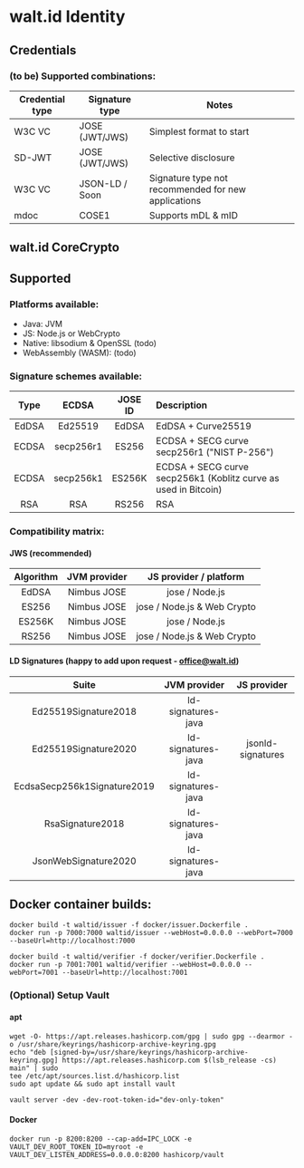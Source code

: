# walt.id Identity

## Credentials

### (to be) Supported combinations:

| Credential type | Signature type | Notes                                               |
|-----------------|----------------|-----------------------------------------------------|
| W3C VC          | JOSE (JWT/JWS) | Simplest format to start                            |
| SD-JWT          | JOSE (JWT/JWS) | Selective disclosure                                |
| W3C VC          | JSON-LD / Soon | Signature type not recommended for new applications |
| mdoc            | COSE1          | Supports mDL & mID                                  |

## walt.id CoreCrypto

## Supported

### Platforms available:

- Java: JVM
- JS: Node.js or WebCrypto
- Native: libsodium & OpenSSL (todo)
- WebAssembly (WASM): (todo)

### Signature schemes available:

| Type  |   ECDSA   | JOSE ID | Description                                                     |
|:-----:|:---------:|:-------:|:----------------------------------------------------------------|
| EdDSA |  Ed25519  |  EdDSA  | EdDSA + Curve25519                                              |
| ECDSA | secp256r1 |  ES256  | ECDSA + SECG curve secp256r1 ("NIST P-256")                     |
| ECDSA | secp256k1 | ES256K  | ECDSA + SECG curve secp256k1 (Koblitz curve as used in Bitcoin) |
|  RSA  |    RSA    |  RS256  | RSA                                                             |

### Compatibility matrix:

#### JWS (recommended)

| Algorithm | JVM provider |   JS provider / platform    |
|:---------:|:------------:|:---------------------------:|
|   EdDSA   | Nimbus JOSE  |       jose / Node.js        |
|   ES256   | Nimbus JOSE  | jose / Node.js & Web Crypto |
|  ES256K   | Nimbus JOSE  |       jose / Node.js        |
|   RS256   | Nimbus JOSE  | jose / Node.js & Web Crypto |

#### LD Signatures (happy to add upon request - office@walt.id)

|            Suite            |    JVM provider    |    JS provider    |
|:---------------------------:|:------------------:|:-----------------:|
|    Ed25519Signature2018     | ld-signatures-java |                   |
|    Ed25519Signature2020     | ld-signatures-java | jsonld-signatures |
| EcdsaSecp256k1Signature2019 | ld-signatures-java |                   |
|      RsaSignature2018       | ld-signatures-java |                   |
|    JsonWebSignature2020     | ld-signatures-java |                   |

## Docker container builds:

```shell
docker build -t waltid/issuer -f docker/issuer.Dockerfile .
docker run -p 7000:7000 waltid/issuer --webHost=0.0.0.0 --webPort=7000 --baseUrl=http://localhost:7000
```

```shell
docker build -t waltid/verifier -f docker/verifier.Dockerfile .
docker run -p 7001:7001 waltid/verifier --webHost=0.0.0.0 --webPort=7001 --baseUrl=http://localhost:7001
```

### (Optional) Setup Vault

#### apt

```shell
wget -O- https://apt.releases.hashicorp.com/gpg | sudo gpg --dearmor -o /usr/share/keyrings/hashicorp-archive-keyring.gpg
echo "deb [signed-by=/usr/share/keyrings/hashicorp-archive-keyring.gpg] https://apt.releases.hashicorp.com $(lsb_release -cs) main" | sudo
tee /etc/apt/sources.list.d/hashicorp.list
sudo apt update && sudo apt install vault
```

```shell
vault server -dev -dev-root-token-id="dev-only-token"
```
#### Docker

```shell
docker run -p 8200:8200 --cap-add=IPC_LOCK -e VAULT_DEV_ROOT_TOKEN_ID=myroot -e VAULT_DEV_LISTEN_ADDRESS=0.0.0.0:8200 hashicorp/vault
```
